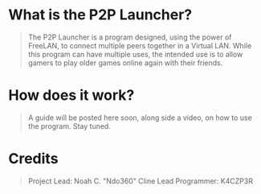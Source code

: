 # What is the P2P Launcher?
> The P2P Launcher is a program designed, using the power of FreeLAN, to connect multiple peers together in a Virtual LAN. While this program can have multiple uses, the intended use is to allow gamers to play older games online again with their friends.

# How does it work?
> A guide will be posted here soon, along side a video, on how to use the program. Stay tuned.

# Credits
> Project Lead: Noah C. "Ndo360" Cline
> Lead Programmer: K4CZP3R
